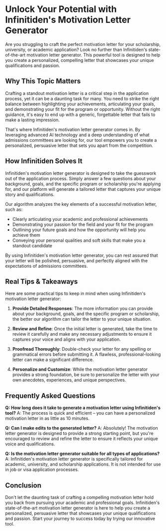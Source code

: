 # Unlock Your Potential with Infinitiden's Motivation Letter Generator

Are you struggling to craft the perfect motivation letter for your scholarship, university, or academic application? Look no further than Infinitiden's state-of-the-art motivation letter generator. This powerful tool is designed to help you create a personalized, compelling letter that showcases your unique qualifications and passion.

## Why This Topic Matters

Crafting a standout motivation letter is a critical step in the application process, yet it can be a daunting task for many. You need to strike the right balance between highlighting your achievements, articulating your goals, and demonstrating your fit for the program or opportunity. Without the right guidance, it's easy to end up with a generic, forgettable letter that fails to make a lasting impression.

That's where Infinitiden's motivation letter generator comes in. By leveraging advanced AI technology and a deep understanding of what admissions committees are looking for, our tool empowers you to create a personalized, persuasive letter that sets you apart from the competition.

## How Infinitiden Solves It

Infinitiden's motivation letter generator is designed to take the guesswork out of the application process. Simply answer a few questions about your background, goals, and the specific program or scholarship you're applying for, and our platform will generate a tailored letter that captures your unique story and qualifications.

Our algorithm analyzes the key elements of a successful motivation letter, such as:

- Clearly articulating your academic and professional achievements
- Demonstrating your passion for the field and your fit for the program
- Outlining your future goals and how the opportunity will help you achieve them
- Conveying your personal qualities and soft skills that make you a standout candidate

By using Infinitiden's motivation letter generator, you can rest assured that your letter will be polished, persuasive, and perfectly aligned with the expectations of admissions committees.

## Real Tips & Takeaways

Here are some practical tips to keep in mind when using Infinitiden's motivation letter generator:

1. **Provide Detailed Responses**: The more information you can provide about your background, goals, and the specific program or scholarship, the better our algorithm can tailor the letter to your unique situation.

2. **Review and Refine**: Once the initial letter is generated, take the time to review it carefully and make any necessary adjustments to ensure it captures your voice and aligns with your application.

3. **Proofread Thoroughly**: Double-check your letter for any spelling or grammatical errors before submitting it. A flawless, professional-looking letter can make a significant difference.

4. **Personalize and Customize**: While the motivation letter generator provides a strong foundation, be sure to personalize the letter with your own anecdotes, experiences, and unique perspectives.

## Frequently Asked Questions

**Q: How long does it take to generate a motivation letter using Infinitiden's tool?**
A: The process is quick and efficient – you can have a personalized motivation letter in as little as 10 minutes.

**Q: Can I make edits to the generated letter?**
A: Absolutely! The motivation letter generator is designed to provide a strong starting point, but you're encouraged to review and refine the letter to ensure it reflects your unique voice and qualifications.

**Q: Is the motivation letter generator suitable for all types of applications?**
A: Infinitiden's motivation letter generator is specifically tailored for academic, university, and scholarship applications. It is not intended for use in job or visa application processes.

## Conclusion

Don't let the daunting task of crafting a compelling motivation letter hold you back from pursuing your academic and professional goals. Infinitiden's state-of-the-art motivation letter generator is here to help you create a personalized, persuasive letter that showcases your unique qualifications and passion. Start your journey to success today by trying our innovative tool.